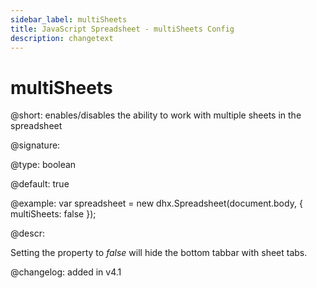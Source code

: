 ```yaml
---
sidebar_label: multiSheets
title: JavaScript Spreadsheet - multiSheets Config
description: changetext
---
```


# multiSheets

@short: enables/disables the ability to work with multiple sheets in the spreadsheet

@signature:

@type: boolean

@default: true

@example:
var spreadsheet = new dhx.Spreadsheet(document.body, {
	multiSheets: false
});

@descr:

Setting the property to *false* will hide the bottom tabbar with sheet tabs.

@changelog: added in v4.1

